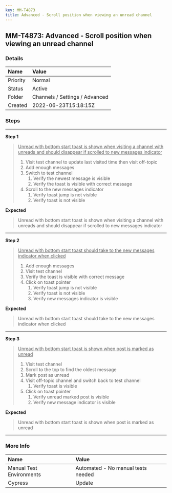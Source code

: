 ```yaml
---
key: MM-T4873
title: Advanced - Scroll position when viewing an unread channel
---
```


## MM-T4873: Advanced - Scroll position when viewing an unread channel

### Details

| Name     | Value                          |
| :------- | :----------------------------- |
| Priority | Normal                         |
| Status   | Active                         |
| Folder   | Channels / Settings / Advanced |
| Created  | 2022-06-23T15:18:15Z           |

### Steps

<hr/>

**Step 1**

> <article><u>Unread with bottom start toast is shown when visiting a channel with unreads and should disappear if scrolled to new messages indicator</u><ol><li>Visit test channel to update last visited time then visit off-topic </li><li>Add enough messages </li><li>Switch to test channel<ol><li>Verify the newest message is visible</li><li>Verify the toast is visible with correct message</li></ol></li><li>Scroll to the new messages indicator<ol><li>Verify toast jump is not visible</li><li>Verify toast is not visible </li></ol></li></ol></article>

**Expected**

> <article>Unread with bottom start toast is shown when visiting a channel with unreads and should disappear if scrolled to new messages indicator​​​​</article>

<hr/>

**Step 2**

> <article><u>Unread with bottom start toast should take to the new messages indicator when clicked</u><ol><li>Add enough messages </li><li>Visit test channel</li><li>Verify the toast is visible with correct message</li><li>Click on toast pointer<ol><li>Verify toast jump is not visible</li><li>Verify toast is not visible</li><li>Verify new messages indicator is visible </li></ol></li></ol></article>

**Expected**

> <article>Unread with bottom start toast should take to the new messages indicator when clicked</article>

<hr/>

**Step 3**

> <article><u>Unread with bottom start toast is shown when post is marked as unread</u><ol><li>Visit test channel</li><li>Scroll to the top to find the oldest message</li><li>Mark post as unread</li><li>Visit off-topic channel and switch back to test channel<ol><li>Verify toast is visible</li></ol></li><li>Click on toast pointer<ol><li>Verify unread marked post is visible</li><li>Verify new message indicator is visible</li></ol></li></ol></article>

**Expected**

> <article>Unread with bottom start toast is shown when post is marked as unread </article>

<hr/>

### More Info

| Name                     | Value                              |
| :----------------------- | :--------------------------------- |
| Manual Test Environments | Automated - No manual tests needed |
| Cypress                  | Update                             |
